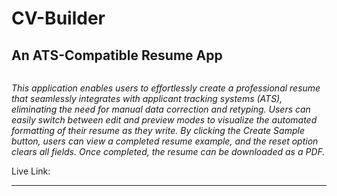 <h1>CV-Builder</h1>

<h2>An ATS-Compatible Resume App</h2>

<img>

<em>This application enables users to effortlessly create a professional resume that seamlessly integrates with applicant tracking systems (ATS), eliminating the need for manual data correction and retyping. Users can easily switch between edit and preview modes to visualize the automated formatting of their resume as they write. By clicking the Create Sample button, users can view a completed resume example, and the reset option clears all fields. Once completed, the resume can be downloaded as a PDF.</em>

Live Link: 

<hr>
